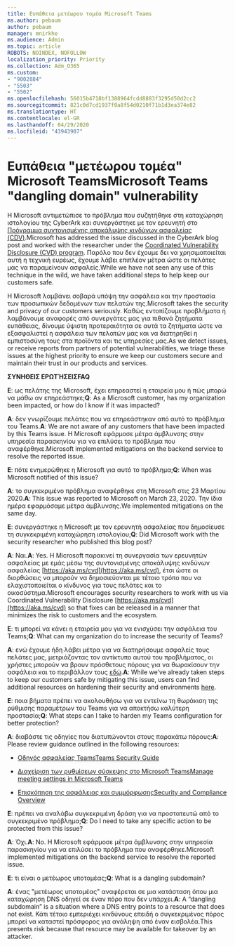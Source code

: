 ```yaml
---
title: Ευπάθεια μετέωρου τομέα Microsoft Teams
ms.author: pebaum
author: pebaum
manager: mnirkhe
ms.audience: Admin
ms.topic: article
ROBOTS: NOINDEX, NOFOLLOW
localization_priority: Priority
ms.collection: Adm_O365
ms.custom:
- "9002884"
- "5503"
- "5502"
ms.openlocfilehash: 56015b4718bf1388964fcdd8883f3295d50d2cc2
ms.sourcegitcommit: 821c0d7cd1937f0a8f54d0210f71b1d3ea374e82
ms.translationtype: HT
ms.contentlocale: el-GR
ms.lasthandoff: 04/29/2020
ms.locfileid: "43943907"
---
```

# <a name="microsoft-teams-dangling-domain-vulnerability"></a><span data-ttu-id="5a740-102">Ευπάθεια "μετέωρου τομέα" Microsoft Teams</span><span class="sxs-lookup"><span data-stu-id="5a740-102">Microsoft Teams "dangling domain" vulnerability</span></span>

<span data-ttu-id="5a740-103">Η Microsoft αντιμετώπισε το πρόβλημα που συζητήθηκε στη καταχώρηση ιστολογίου της CyberArk και συνεργάστηκε με τον ερευνητή στο [Πρόγραμμα συντονισμένης αποκάλυψης κινδύνων ασφαλείας (CDV)](https://aka.ms/cvd).</span><span class="sxs-lookup"><span data-stu-id="5a740-103">Microsoft has addressed the issue discussed in the CyberArk blog post and worked with the researcher under the [Coordinated Vulnerability Disclosure (CVD) program](https://aka.ms/cvd).</span></span> <span data-ttu-id="5a740-104">Παρόλο που δεν έχουμε δει να χρησιμοποιείται αυτή η τεχνική ευρέως, έχουμε λάβει επιπλέον μέτρα ώστε οι πελάτες μας να παραμείνουν ασφαλείς.</span><span class="sxs-lookup"><span data-stu-id="5a740-104">While we have not seen any use of this technique in the wild, we have taken additional steps to help keep our customers safe.</span></span>

<span data-ttu-id="5a740-105">Η Microsoft λαμβάνει σοβαρά υπόψη την ασφάλεια και την προστασία των προσωπικών δεδομένων των πελατών της.</span><span class="sxs-lookup"><span data-stu-id="5a740-105">Microsoft takes the security and privacy of our customers seriously.</span></span> <span data-ttu-id="5a740-106">Καθώς εντοπίζουμε προβλήματα ή λαμβάνουμε αναφορές από συνεργάτες μας για πιθανά ζητήματα ευπάθειας, δίνουμε ύψιστη προτεραιότητα σε αυτά τα ζητήματα ώστε να εξασφαλιστεί η ασφάλεια των πελατών μας και να διατηρηθεί η εμπιστοσύνη τους στα προϊόντα και τις υπηρεσίες μας.</span><span class="sxs-lookup"><span data-stu-id="5a740-106">As we detect issues, or receive reports from partners of potential vulnerabilities, we triage these issues at the highest priority to ensure we keep our customers secure and maintain their trust in our products and services.</span></span>

<span data-ttu-id="5a740-107">**ΣΥΝΗΘΕΙΣ ΕΡΩΤΉΣΕΙΣ**</span><span class="sxs-lookup"><span data-stu-id="5a740-107">**FAQ**</span></span>

<span data-ttu-id="5a740-108">**Ε**: ως πελάτης της Microsoft, έχει επηρεαστεί η εταιρεία μου ή πώς μπορώ να μάθω αν επηρεάστηκε;</span><span class="sxs-lookup"><span data-stu-id="5a740-108">**Q**: As a Microsoft customer, has my organization been impacted, or how do I know if it was impacted?</span></span>

<span data-ttu-id="5a740-109">**Α**: δεν γνωρίζουμε πελάτες που να επηρεάστηκαν από αυτό το πρόβλημα του Teams.</span><span class="sxs-lookup"><span data-stu-id="5a740-109">**A**: We are not aware of any customers that have been impacted by this Teams issue.</span></span> <span data-ttu-id="5a740-110">H Microsoft εφάρμοσε μέτρα άμβλυνσης στην υπηρεσία παρασκηνίου για να επιλύσει το πρόβλημα που αναφέρθηκε.</span><span class="sxs-lookup"><span data-stu-id="5a740-110">Microsoft implemented mitigations on the backend service to resolve the reported issue.</span></span>

<span data-ttu-id="5a740-111">**Ε**: πότε ενημερώθηκε η Microsoft για αυτό το πρόβλημα;</span><span class="sxs-lookup"><span data-stu-id="5a740-111">**Q**: When was Microsoft notified of this issue?</span></span>

<span data-ttu-id="5a740-112">**Α**: το συγκεκριμένο πρόβλημα αναφέρθηκε στη Microsoft στις 23 Μαρτίου 2020.</span><span class="sxs-lookup"><span data-stu-id="5a740-112">**A**: This issue was reported to Microsoft on March 23, 2020.</span></span> <span data-ttu-id="5a740-113">Την ίδια ημέρα εφαρμόσαμε μέτρα άμβλυνσης.</span><span class="sxs-lookup"><span data-stu-id="5a740-113">We implemented mitigations on the same day.</span></span>

<span data-ttu-id="5a740-114">**Ε**: συνεργάστηκε η Microsoft με τον ερευνητή ασφαλείας που δημοσίευσε τη συγκεκριμένη καταχώρηση ιστολογίου;</span><span class="sxs-lookup"><span data-stu-id="5a740-114">**Q**: Did Microsoft work with the security researcher who published this blog post?</span></span>

<span data-ttu-id="5a740-115">**Α**: Ναι.</span><span class="sxs-lookup"><span data-stu-id="5a740-115">**A**: Yes.</span></span> <span data-ttu-id="5a740-116">Η Microsoft παρακινεί τη συνεργασία των ερευνητών ασφαλείας με εμάς μέσω της συντονισμένης αποκάλυψης κινδύνων ασφαλείας [https://aka.ms/cvd](https://aka.ms/cvd), έτσι ώστε οι διορθώσεις να μπορούν να δημοσιεύονται με τέτοιο τρόπο που να ελαχιστοποιείται ο κίνδυνος για τους πελάτες και το οικοσύστημα.</span><span class="sxs-lookup"><span data-stu-id="5a740-116">Microsoft encourages security researchers to work with us via Coordinated Vulnerability Disclosure [https://aka.ms/cvd](https://aka.ms/cvd) so that fixes can be released in a manner that minimizes the risk to customers and the ecosystem.</span></span>  

<span data-ttu-id="5a740-117">**Ε**: τι μπορεί να κάνει η εταιρεία μου για να ενισχύσει την ασφάλεια του Teams;</span><span class="sxs-lookup"><span data-stu-id="5a740-117">**Q**: What can my organization do to increase the security of Teams?</span></span>  

<span data-ttu-id="5a740-118">**A**: ενώ έχουμε ήδη λάβει μέτρα για να διατηρήσουμε ασφαλείς τους πελάτες μας, μετριάζοντας τον αντίκτυπο αυτού του προβλήματος, οι χρήστες μπορούν να βρουν πρόσθετους πόρους για να θωρακίσουν την ασφάλεια και το περιβάλλον τους [εδώ](https://www.microsoft.com/microsoft-365/blog/2020/04/06/it-professionals-privacy-security-microsoft-teams/).</span><span class="sxs-lookup"><span data-stu-id="5a740-118">**A**: While we’ve already taken steps to keep our customers safe by mitigating this issue, users can find additional resources on hardening their security and environments [here](https://www.microsoft.com/microsoft-365/blog/2020/04/06/it-professionals-privacy-security-microsoft-teams/).</span></span>  

<span data-ttu-id="5a740-119">**Ε**: ποια βήματα πρέπει να ακολουθήσω για να εντείνω τη θωράκιση της ρύθμισης παραμέτρων του Teams για να αποκτήσω καλύτερη προστασία;</span><span class="sxs-lookup"><span data-stu-id="5a740-119">**Q**: What steps can I take to harden my Teams configuration for better protection?</span></span>

<span data-ttu-id="5a740-120">**Α**: διαβάστε τις οδηγίες που διατυπώνονται στους παρακάτω πόρους:</span><span class="sxs-lookup"><span data-stu-id="5a740-120">**A**: Please review guidance outlined in the following resources:</span></span> 

- [<span data-ttu-id="5a740-121">Οδηγός ασφαλείας Teams</span><span class="sxs-lookup"><span data-stu-id="5a740-121">Teams Security Guide</span></span>](https://docs.microsoft.com/microsoftteams/teams-security-guide)

- [<span data-ttu-id="5a740-122">Διαχείριση των ρυθμίσεων σύσκεψης στο Microsoft Teams</span><span class="sxs-lookup"><span data-stu-id="5a740-122">Manage meeting settings in Microsoft Teams</span></span>](https://docs.microsoft.com/microsoftteams/meeting-settings-in-teams)

- [<span data-ttu-id="5a740-123">Επισκόπηση της ασφάλειας και συμμόρφωσης</span><span class="sxs-lookup"><span data-stu-id="5a740-123">Security and Compliance Overview</span></span>](https://docs.microsoft.com/microsoftteams/security-compliance-overview)

<span data-ttu-id="5a740-124">**Ε**: πρέπει να αναλάβω συγκεκριμένη δράση για να προστατευτώ από το συγκεκριμένο πρόβλημα;</span><span class="sxs-lookup"><span data-stu-id="5a740-124">**Q**: Do I need to take any specific action to be protected from this issue?</span></span>

<span data-ttu-id="5a740-125">**Α**: Όχι.</span><span class="sxs-lookup"><span data-stu-id="5a740-125">**A**: No.</span></span> <span data-ttu-id="5a740-126">H Microsoft εφάρμοσε μέτρα άμβλυνσης στην υπηρεσία παρασκηνίου για να επιλύσει το πρόβλημα που αναφέρθηκε.</span><span class="sxs-lookup"><span data-stu-id="5a740-126">Microsoft implemented mitigations on the backend service to resolve the reported issue.</span></span>

<span data-ttu-id="5a740-127">**Ε**: τι είναι ο μετέωρος υποτομέας;</span><span class="sxs-lookup"><span data-stu-id="5a740-127">**Q**: What is a dangling subdomain?</span></span>

<span data-ttu-id="5a740-128">**Α**: ένας "μετέωρος υποτομέας" αναφέρεται σε μια κατάσταση όπου μια καταχώρηση DNS οδηγεί σε έναν πόρο που δεν υπάρχει.</span><span class="sxs-lookup"><span data-stu-id="5a740-128">**A**:  A “dangling subdomain” is a situation where a DNS entry points to a resource that does not exist.</span></span>  <span data-ttu-id="5a740-129">Κάτι τέτοιο εμπεριέχει κινδύνους επειδή ο συγκεκριμένος πόρος μπορεί να καταστεί πρόσφορος για ανάληψη από έναν εισβολέα.</span><span class="sxs-lookup"><span data-stu-id="5a740-129">This presents risk because that resource may be available for takeover by an attacker.</span></span>
